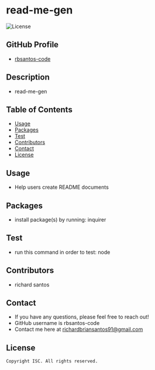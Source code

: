 # read-me-gen
  ![License](https://img.shields.io/badge/license-ISC-blue)

  ## GitHub Profile
  * [rbsantos-code](https://github.com/rbsantos-code/)

  ## Description
  * read-me-gen

  ## Table of Contents
  * [Usage](#usage)
  * [Packages](#packages)
  * [Test](#test)
  * [Contributors](#contributors)
  * [Contact](#contact)
  * [License](#license)

  
  ## Usage
  * Help users create README documents

  ## Packages 
  * install package(s) by running:
  inquirer
  
  ## Test 
  * run this command in order to test:
  node
  
  ## Contributors
  * richard santos

  ## Contact 
  * If you have any questions, please feel free to reach out!
  * GitHub username is rbsantos-code
  * Contact me here at richardbriansantos91@gmail.com
 

  ## License
  
    Copyright ISC. All rights reserved.
    

